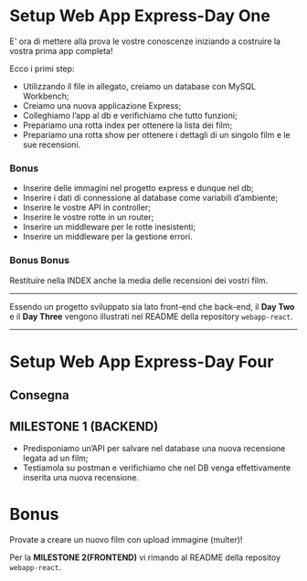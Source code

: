 # Setup Web App Express-Day One

E' ora di mettere alla prova le vostre conoscenze iniziando a costruire la vostra prima app completa!

Ecco i primi step:

- Utilizzando il file in allegato, creiamo un database con MySQL Workbench;
- Creiamo una nuova applicazione Express;
- Colleghiamo l’app al db e verifichiamo che tutto funzioni;
- Prepariamo una rotta index per ottenere la lista dei film;
- Prepariamo una rotta show per ottenere i dettagli di un singolo film e le sue recensioni.

### Bonus

- Inserire delle immagini nel progetto express e dunque nel db;
- Inserire i dati di connessione al database come variabili d’ambiente;
- Inserire le vostre API in controller;
- Inserire le vostre rotte in un router;
- Inserire un middleware per le rotte inesistenti;
- Inserire un middleware per la gestione errori.

### Bonus Bonus

Restituire nella INDEX anche la media delle recensioni dei vostri film.

---

Essendo un progetto sviluppato sia lato front-end che back-end, il **Day Two** e il **Day Three** vengono illustrati nel README della repository `webapp-react`.

---

# Setup Web App Express-Day Four

## Consegna

## MILESTONE 1 (BACKEND)

- Predisponiamo un’API per salvare nel database una nuova recensione legata ad un film;
- Testiamola su postman e verifichiamo che nel DB venga effettivamente inserita una nuova recensione.

# Bonus

Provate a creare un nuovo film con upload immagine (multer)!

Per la **MILESTONE 2(FRONTEND)** vi rimando al README della repositoy `webapp-react`.
